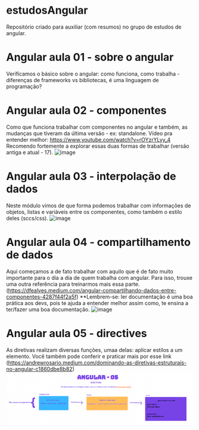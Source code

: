 # estudosAngular
Repositório criado para auxiliar (com resumos) no grupo de estudos de angular.

# Angular aula 01 - sobre o angular
Verificamos o básico sobre o angular: como funciona, como trabalha - diferenças de frameworks vs bibliotecas, é uma linguagem de programação? 

# Angular aula 02 - componentes
Como que funciona trabalhar com componentes no angular e também, as mudanças que tiveram da última versão - ex: standalone. 
Vídeo pra entender melhor: <https://www.youtube.com/watch?v=rOYzrYLyy_4>
Recomendo fortemente a explorar essas duas formas de trabalhar (versão antiga e atual - 17). 
![image](https://github.com/larisarapio/estudosAngular/assets/129699975/85949b14-1c56-4763-8ec7-8789de49b83e)

# Angular aula 03 - interpolação de dados
Neste módulo vimos de que forma podemos trabalhar com informações de objetos, listas e variáveis entre os componentes, como também o estilo deles (sccs/css).
![image](https://github.com/larisarapio/estudosAngular/assets/129699975/92bfbadb-fb1c-4ce6-b3ea-ab723c85b2de)


# Angular aula 04 - compartilhamento de dados
Aqui começamos a de fato trabalhar com aquilo que é de fato muito importante para o dia a dia de quem trabalha com angular. Para isso, trouxe uma outra referência para treinarmos mais essa parte. (https://dfealves.medium.com/angular-compartilhando-dados-entre-componentes-4287f44f2a5f)
**Lembrem-se: ler documentação é uma boa prática aos devs, pois te ajuda a entender melhor assim como, te ensina a ter/fazer uma boa documentação.
![image](https://github.com/larisarapio/estudosAngular/assets/129699975/655d1395-f6bb-4935-8ae5-d6160e75b116)

# Angular aula 05 - directives
As diretivas realizam diversas funções, umaa delas: aplicar estilos a um elemento. Você também pode conferir e praticar mais por esse link (https://andrewrosario.medium.com/dominando-as-diretivas-estruturais-no-angular-c1860dbe8b82)
![alt text](image.png)
